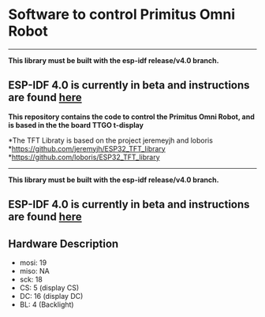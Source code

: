 
# Software to control Primitus Omni Robot

---

**This library must be built with the esp-idf release/v4.0 branch.**

ESP-IDF 4.0 is currently in beta and instructions are found [here](
https://docs.espressif.com/projects/esp-idf/en/v4.0-beta1/get-started/index.html)
---

**This repository contains the code to control the Primitus Omni Robot, and is based in the the board TTGO t-display**

*The TFT Libraty is based on the project jeremeyjh and loboris
    *https://github.com/jeremyjh/ESP32_TFT_library
    *https://github.com/loboris/ESP32_TFT_library

---

**This library must be built with the esp-idf release/v4.0 branch.**

ESP-IDF 4.0 is currently in beta and instructions are found [here](
https://docs.espressif.com/projects/esp-idf/en/v4.0-beta1/get-started/index.html)
---

## Hardware Description
* mosi: 19
* miso: NA
*  sck: 18
*   CS:  5 (display CS)
*   DC: 16 (display DC)
*   BL:  4 (Backlight)



